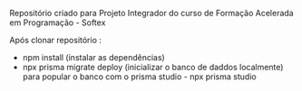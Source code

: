 Repositório criado para Projeto Integrador do curso de Formação Acelerada em Programação - Softex 

Após clonar repositório : 

- npm install (instalar as dependências)
- npx prisma migrate deploy (inicializar o banco de daddos localmente) 
para popular o banco com o prisma studio - npx prisma studio
